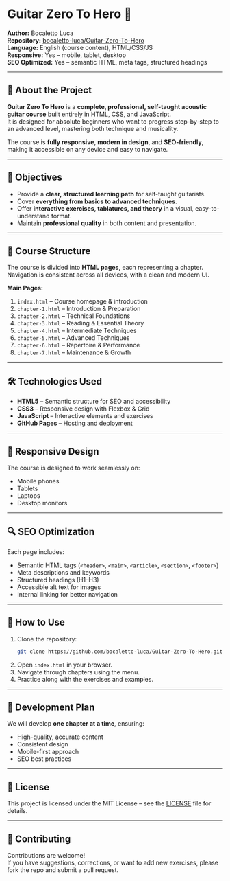 # Guitar Zero To Hero 🎸

**Author:** Bocaletto Luca  
**Repository:** [bocaletto-luca/Guitar-Zero-To-Hero](https://github.com/bocaletto-luca/Guitar-Zero-To-Hero)  
**Language:** English (course content), HTML/CSS/JS  
**Responsive:** Yes – mobile, tablet, desktop  
**SEO Optimized:** Yes – semantic HTML, meta tags, structured headings

---

## 📖 About the Project

**Guitar Zero To Hero** is a **complete, professional, self-taught acoustic guitar course** built entirely in HTML, CSS, and JavaScript.  
It is designed for absolute beginners who want to progress step-by-step to an advanced level, mastering both technique and musicality.

The course is **fully responsive**, **modern in design**, and **SEO-friendly**, making it accessible on any device and easy to navigate.

---

## 🎯 Objectives

- Provide a **clear, structured learning path** for self-taught guitarists.
- Cover **everything from basics to advanced techniques**.
- Offer **interactive exercises, tablatures, and theory** in a visual, easy-to-understand format.
- Maintain **professional quality** in both content and presentation.

---

## 📂 Course Structure

The course is divided into **HTML pages**, each representing a chapter.  
Navigation is consistent across all devices, with a clean and modern UI.

**Main Pages:**
1. `index.html` – Course homepage & introduction
2. `chapter-1.html` – Introduction & Preparation
3. `chapter-2.html` – Technical Foundations
4. `chapter-3.html` – Reading & Essential Theory
5. `chapter-4.html` – Intermediate Techniques
6. `chapter-5.html` – Advanced Techniques
7. `chapter-6.html` – Repertoire & Performance
8. `chapter-7.html` – Maintenance & Growth

---

## 🛠 Technologies Used

- **HTML5** – Semantic structure for SEO and accessibility
- **CSS3** – Responsive design with Flexbox & Grid
- **JavaScript** – Interactive elements and exercises
- **GitHub Pages** – Hosting and deployment

---

## 📱 Responsive Design

The course is designed to work seamlessly on:
- Mobile phones
- Tablets
- Laptops
- Desktop monitors

---

## 🔍 SEO Optimization

Each page includes:
- Semantic HTML tags (`<header>`, `<main>`, `<article>`, `<section>`, `<footer>`)
- Meta descriptions and keywords
- Structured headings (H1–H3)
- Accessible alt text for images
- Internal linking for better navigation

---

## 🚀 How to Use

1. Clone the repository:
   ```bash
   git clone https://github.com/bocaletto-luca/Guitar-Zero-To-Hero.git
   ```
2. Open `index.html` in your browser.
3. Navigate through chapters using the menu.
4. Practice along with the exercises and examples.

---

## 📅 Development Plan

We will develop **one chapter at a time**, ensuring:
- High-quality, accurate content
- Consistent design
- Mobile-first approach
- SEO best practices

---

## 📜 License

This project is licensed under the MIT License – see the [LICENSE](LICENSE) file for details.

---

## 🤝 Contributing

Contributions are welcome!  
If you have suggestions, corrections, or want to add new exercises, please fork the repo and submit a pull request.
